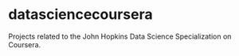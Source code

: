 # datasciencecoursera
Projects related to the John Hopkins Data Science Specialization on Coursera.

